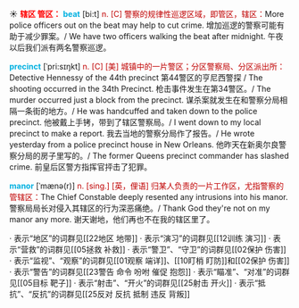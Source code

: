 ☀ <font color="red">**辖区 管区：**</font>
<font color="sky blue">**beat**</font> [bi:t] 
<font color="#c00000">n. [C] 警察的规律性巡逻区域，即管区，辖区：</font>More police officers out on the beat may help to cut crime. 增加巡逻的警察可能有助于减少罪案。/ We have two officers walking the beat after midnight. 午夜以后我们派有两名警察巡逻。
           
<font color="sky blue">**precinct**</font> [ˈpri:sɪŋkt]
<font color="#c00000">n. [C] [美] 城镇中的一片警区；分区警察局、分区派出所：</font>Detective Hennessy of the 44th precinct 第44警区的亨尼西警探 / The shooting occurred in the 34th Precinct. 枪击事件发生在第34警区。/ The murder occurred just a block from the precinct. 谋杀案就发生在和警察分局相隔一条街的地方。/ He was handcuffed and taken down to the police precinct. 他被戴上手铐，带到了辖区警察局。/ I went down to my local precinct to make a report. 我去当地的警察分局作了报告。/ He wrote yesterday from a police precinct house in New Orleans. 他昨天在新奥尔良警察分局的房子里写的。/ The former Queens precinct commander has slashed crime. 前皇后区警方指挥官抨击了犯罪。
           
<font color="sky blue">**manor**</font> [ˈmænə(r)]
<font color="#c00000">n. [sing.] [英，俚语] 归某人负责的一片工作区，尤指警察的管辖区：</font>The Chief Constable deeply resented any intrusions into his manor. 警察局局长对侵入其辖区的行为深恶痛绝。/ Thank God they're not on my manor any more. 谢天谢地，他们再也不在我的辖区里了。

· 表示“地区”的词群见[[22地区 地带]]
· 表示“演习”的词群见[[12训练 演习]]
· 表示“营救”的词群见[[05拯救 补救]]
· 表示“警卫”、“守卫”的词群见[[02保护 伤害]]
· 表示“监视”、“观察”的词群见[[01观察 端详]]、[[10盯梢 盯防]]和[[02保护 伤害]]
· 表示“警告”的词群见[[23警告 命令 吩咐 催促 抱怨]]
· 表示“瞄准”、“对准”的词群见[[05目标 靶子]]
· 表示“射击”、“开火”的词群见[[25射击 开火]]
· 表示“抵抗”、“反抗”的词群见[[25反对 反抗 抵制 违反 背叛]]

